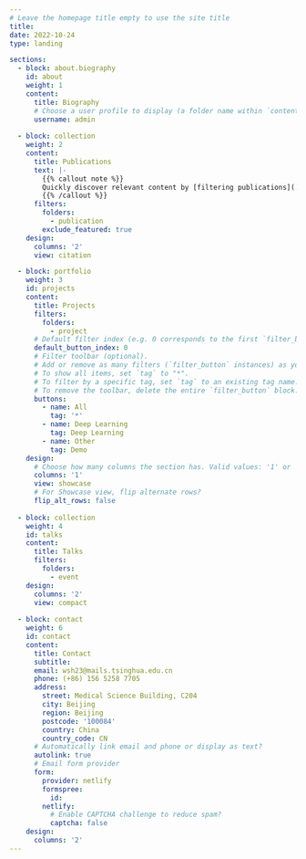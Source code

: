 ```yaml
---
# Leave the homepage title empty to use the site title
title:
date: 2022-10-24
type: landing

sections:
  - block: about.biography
    id: about
    weight: 1
    content:
      title: Biography
      # Choose a user profile to display (a folder name within `content/authors/`)
      username: admin
  
  - block: collection
    weight: 2
    content:
      title: Publications
      text: |-
        {{% callout note %}}
        Quickly discover relevant content by [filtering publications](./publication/).
        {{% /callout %}}
      filters:
        folders:
          - publication
        exclude_featured: true
    design:
      columns: '2'
      view: citation

  - block: portfolio
    weight: 3
    id: projects
    content:
      title: Projects
      filters:
        folders:
          - project
      # Default filter index (e.g. 0 corresponds to the first `filter_button` instance below).
      default_button_index: 0
      # Filter toolbar (optional).
      # Add or remove as many filters (`filter_button` instances) as you like.
      # To show all items, set `tag` to "*".
      # To filter by a specific tag, set `tag` to an existing tag name.
      # To remove the toolbar, delete the entire `filter_button` block.
      buttons:
        - name: All
          tag: '*'
        - name: Deep Learning
          tag: Deep Learning
        - name: Other
          tag: Demo
    design:
      # Choose how many columns the section has. Valid values: '1' or '2'.
      columns: '1'
      view: showcase
      # For Showcase view, flip alternate rows?
      flip_alt_rows: false
 
  - block: collection
    weight: 4
    id: talks
    content:
      title: Talks
      filters:
        folders:
          - event
    design:
      columns: '2'
      view: compact
 
  - block: contact
    weight: 6
    id: contact
    content:
      title: Contact
      subtitle:
      email: wsh23@mails.tsinghua.edu.cn
      phone: (+86) 156 5258 7705
      address:
        street: Medical Science Building, C204
        city: Beijing
        region: Beijing
        postcode: '100084'
        country: China
        country_code: CN
      # Automatically link email and phone or display as text?
      autolink: true
      # Email form provider
      form:
        provider: netlify
        formspree:
          id:
        netlify:
          # Enable CAPTCHA challenge to reduce spam?
          captcha: false
    design:
      columns: '2'
---
```


